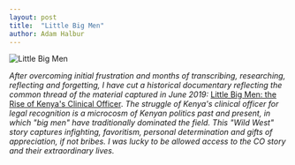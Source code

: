 ```yaml
---
layout: post
title:  "Little Big Men"
author: Adam Halbur
---
```


![Little Big Men](https://live.staticflickr.com/65535/49437749552_6085a31561_h.jpg)

*After overcoming initial frustration and months of transcribing, researching, reflecting and forgetting, I have cut a historical documentary reflecting the common thread of the material captured in June 2019:* [Little Big Men: the Rise of Kenya's Clinical Officer][men-link]. *The struggle of Kenya's clinical officer for legal recognition is a microcosm of Kenyan politics past and present, in which "big men" have traditionally dominated the field. This "Wild West" story captures infighting, favoritism, personal determination and gifts of appreciation, if not bribes. I was lucky to be allowed access to the CO story and their extraordinary lives.*

[men-link]: https://youtu.be/APnHGu66nME
